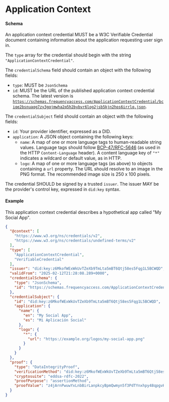 # Application Context

#### Schema

An application context credential MUST be a W3C Verifiable Credential document containing information about the application requesting user sign in.

The `type` array for the credential should begin with the string `"ApplicationContextCredential"`.

The `credentialSchema` field should contain an object with the following fields:

- `type`: MUST be `JsonSchema`
- `id`: MUST be the URL of the published application context credential schema. The latest version is [`https://schemas.frequencyaccess.com/ApplicationContextCredential/bciqe2bsnuaqg7zy3gqjmwha2q5h2bybvr6log2jsb5kjn2hos6irrlq.json`](https://schemas.frequencyaccess.com/ApplicationContextCredential/bciqe2bsnuaqg7zy3gqjmwha2q5h2bybvr6log2jsb5kjn2hos6irrlq.json).

The `credentialSubject` field should contain an object with the following fields:

- `id`: Your provider identifier, expressed as a DID.
- `application`: A JSON object containing the following keys:
  - `name`: A map of one or more language tags to human-readable string values. Language tags should follow [BCP-47/RFC-5646](https://www.rfc-editor.org/rfc/rfc5646.html) (as used in the HTTP `Content-Language` header). A content language key of `"*"` indicates a wildcard or default value, as in HTTP.
  - `logo`: A map of one or more language tags (as above) to objects containing a `url` property. The URL should resolve to an image in the PNG format. The recommended image size is 250 x 100 pixels.

The credential SHOULD be signed by a trusted `issuer`.
The issuer MAY be the provider's control key, expressed in `did:key` syntax.

#### Example

This application context credential describes a hypothetical app called "My Social App".

```json
{
  "@context": [
    "https://www.w3.org/ns/credentials/v2",
    "https://www.w3.org/ns/credentials/undefined-terms/v2"
  ],
  "type": [
    "ApplicationContextCredential",
    "VerifiableCredential"
  ],
  "issuer": "did:key:z6MkofWExWkUvTZeXb9TmLta5mBT6Qtj58es5Fqg1L5BCWQD",
  "validFrom": "2025-02-12T21:28:08.289+0000",
  "credentialSchema": {
    "type": "JsonSchema",
    "id": "https://schemas.frequencyaccess.com/ApplicationContextCredential/bciqe2bsnuaqg7zy3gqjmwha2q5h2bybvr6log2jsb5kjn2hos6irrlq.json"
  },
  "credentialSubject": {
    "id": "did:key:z6MkofWExWkUvTZeXb9TmLta5mBT6Qtj58es5Fqg1L5BCWQD",
    "application": {
      "name": {
        "en": "My Social App",
        "es": "Mi Aplicación Social"
      },
      "logo": {
        "*": {
          "url": "https://example.org/logos/my-social-app.png"
        }
      }
    }
  },
  "proof": {
    "type": "DataIntegrityProof",
    "verificationMethod": "did:key:z6MkofWExWkUvTZeXb9TmLta5mBT6Qtj58es5Fqg1L5BCWQD#z6MkofWExWkUvTZeXb9TmLta5mBT6Qtj58es5Fqg1L5BCWQD",
    "cryptosuite": "eddsa-rdfc-2022",
    "proofPurpose": "assertionMethod",
    "proofValue": "z4jArnPwuwYxLnbBirLanpkcyBpmQwmyn5f3PdTYnxhpy48qpgvHHav6warjizjvtLMg6j3FK3BqbR2nuyT2UTSWC"
  }
}
```
